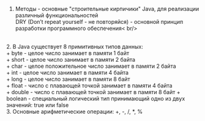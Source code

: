 1. Методы - основные "строительные кирпичики" Java, для реализации различный функциональностей <br/>
	DRY (Don’t repeat yourself - не повторяйся) - основной принцип разработки программного обеспечения< br/>
<br/>
2. В Java существует 8 примитивных типов данных: <br/>
	+ byte - целое число занимает в памяти 1 байт <br/>
 	+ short - целое число занимает в памяти 2 байта <br/>
	+ char - целое положительное число занимает в памяти 2 байта <br/>
	+ int - целое число занимает в памяти 4 байта <br/>
	+ long - целое число занимает в памяти 8 байт <br/>
	+ float - число с плавающей точкой занимает в памяти 4 байта <br/>
	+ double - число с плавающей точкой занимает в памяти 8 байт
	+ boolean - специальный логический тип принимающий одно из двух значений: true или false <br/>
3. Основные арифметические операции: +, -, /, *, % <br/>